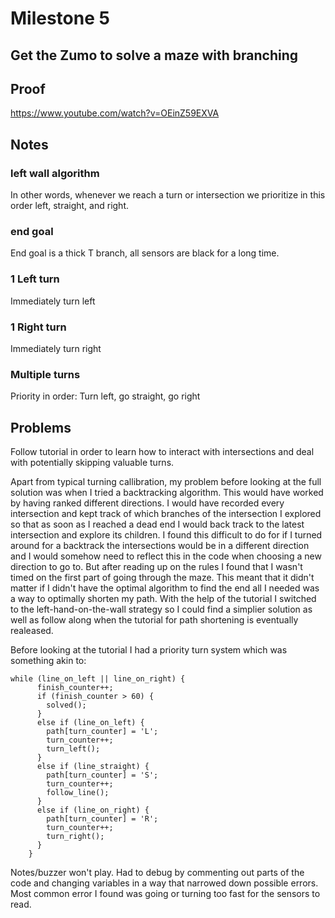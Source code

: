 # Milestone 5
## Get the Zumo to solve a maze with branching

## Proof
https://www.youtube.com/watch?v=OEinZ59EXVA

## Notes
### left wall algorithm
In other words, whenever we reach a turn or intersection we prioritize in this order left, straight, and right.
### end goal
End goal is a thick T branch, all sensors are black for a long time.
### 1 Left turn
Immediately turn left
### 1 Right turn
Immediately turn right
### Multiple turns
Priority in order: Turn left, go straight, go right

## Problems
Follow tutorial in order to learn how to interact with intersections and deal with potentially skipping valuable turns.

Apart from typical turning callibration, my problem before looking at the full solution was when I tried a backtracking algorithm. This would have worked by having ranked different directions. I would have recorded every intersection and kept track of which branches of the intersection I explored so that as soon as I reached a dead end I would back track to the latest intersection and explore its children. I found this difficult to do for if I turned around for a backtrack the intersections would be in a different direction and I would somehow need to reflect this in the code when choosing a new direction to go to. But after reading up on the rules I found that  I wasn't timed on the first part of going through the maze. This meant that it didn't matter if I didn't have the optimal algorithm to find the end all I needed was a way to optimally shorten my path. With the help of the tutorial I switched to the left-hand-on-the-wall strategy so I could find a simplier solution as well as follow along when the tutorial for path shortening is eventually realeased.

Before looking at the tutorial I had a priority turn system which was something akin to:
```
while (line_on_left || line_on_right) {
      finish_counter++;
      if (finish_counter > 60) {
        solved();
      }
      else if (line_on_left) {
        path[turn_counter] = 'L';
        turn_counter++;
        turn_left();
      }
      else if (line_straight) {
        path[turn_counter] = 'S';
        turn_counter++;
        follow_line();
      }
      else if (line_on_right) {
        path[turn_counter] = 'R';
        turn_counter++;
        turn_right();
      }
    } 
```

Notes/buzzer won't play. Had to debug by commenting out parts of the code and changing variables in a way that narrowed down possible errors. Most common error I found was going or turning too fast for the sensors to read.

